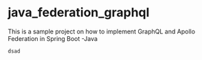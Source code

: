 # java_federation_graphql
This is a sample project on how to implement GraphQL and Apollo Federation in Spring Boot -Java

```java
dsad
```
